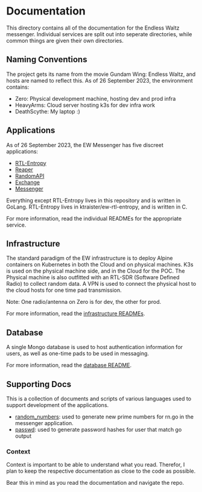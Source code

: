# Documentation
This directory contains all of the documentation for the Endless Waltz messenger. 
Individual services are split out into seperate directories, while common things
are given their own directories. 

## Naming Conventions
The project gets its name from the movie Gundam Wing: Endless Waltz, and hosts
are named to reflect this. As of 26 September 2023, the environment contains:
  - Zero: Physical development machine, hosting dev and prod infra
  - HeavyArms: Cloud server hosting k3s for dev infra work
  - DeathScythe: My laptop :) 

## Applications
As of 26 September 2023, the EW Messenger has five discreet applications:
  - [RTL-Entropy](https://github.com/ktraister/ew-rtl-entropy) 
  - [Reaper](../endless_waltz/reaper/README.md)
  - [RandomAPI](../endless_waltz/random/README.md)
  - [Exchange](../endless_waltz/exchange/README.md)
  - [Messenger](https://github.com/ktraister/ew_messenger)

Everything except RTL-Entropy lives in this repository and is written in GoLang.
RTL-Entropy lives in ktraister/ew-rtl-entropy, and is written in C.

For more information, read the individual READMEs for the appropriate service.

## Infrastructure
The standard paradigm of the EW infrastructure is to deploy Alpine containers 
on Kubernetes in both the Cloud and on physical machines. K3s is used on the 
physical machine side, and in the Cloud for the POC. The Physical machine is 
also outfitted with an RTL-SDR (Software Defined Radio) to collect random data.
A VPN is used to connect the physical host to the cloud hosts for one time pad
transmission.

Note: One radio/antenna on Zero is for dev, the other for prod. 

For more information, read the [infrastructure READMEs](../infra/README.md).

## Database
A single Mongo database is used to host authentication information for users, 
as well as one-time pads to be used in messaging. 

For more information, read the [database README](./database/README.md).

## Supporting Docs
This is a collection of documents and scripts of various languages used to 
support development of the applications.
  - [random_numbers](./random_numbers/README.md): used to generate new prime numbers for rn.go in the 
    messenger application. 
  - [passwd](./passwd/README.md): used to generate password hashes for user that match go output

### Context
Context is important to be able to understand what you read. Therefor, I plan
to keep the respective documentation as close to the code as possible. 

Bear this in mind as you read the documentation and navigate the repo. 
